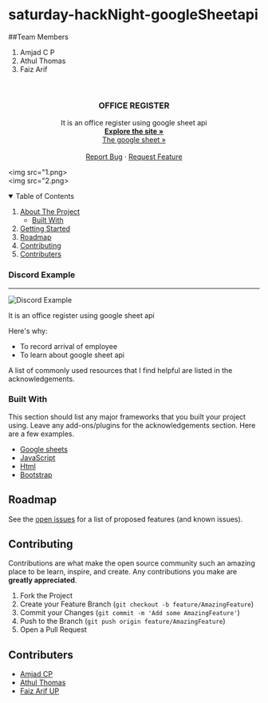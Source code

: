 # saturday-hackNight-googleSheetapi

##Team Members
1. Amjad C P
2. Athul Thomas
3. Faiz Arif






<!-- PROJECT LOGO -->
<br />
  
  <h3 align="center">OFFICE REGISTER</h3>
 <p align="center">
It is an office register using google sheet api
    <br />
    <a href="https://script.google.com/macros/s/AKfycbw5u_OC6SWIG7gZBeKY3lg1nDCI-XWMUSVxqlkRDyc2rvLjou3us2cHAcpSUIPBX7_AFA/exec"><strong>Explore the site »</strong></a> <br/>
  <a href="https://docs.google.com/spreadsheets/d/1ngqfIJUA-lK6cizY-CUW4R_NOLCXhhgGb8XtKv-HrY8/edit?usp=sharing">The google sheet »</a>
    <br />
    <br />
    <a href="https://github.com/amjadcp/saturday-hackNight-googleSheetapi/issues">Report Bug</a>
    ·
    <a href="https://github.com/amjadcp/saturday-hackNight-googleSheetapi/issues">Request Feature</a>
  </p>

<img src="1.png> <br/>
<img src="2.png> <br/>

<!-- TABLE OF CONTENTS -->
<details open="open">
  <summary>Table of Contents</summary>
  <ol>
    <li>
      <a href="#about-the-project">About The Project</a>
      <ul>
        <li><a href="#built-with">Built With</a></li>
      </ul>
    </li>
    <li>
      <a href="#getting-started">Getting Started</a>
    </li>
    <li><a href="#roadmap">Roadmap</a></li>
    <li><a href="#contributing">Contributing</a></li>
    <li><a href="#contributers">Contributers</a></li>
  </ol>
</details>



<!-- ABOUT THE PROJECT -->


### Discord Example
---
<img src="images/out_2.png" alt="Discord Example">


It is an office register using google sheet api

Here's why:
* To record arrival of employee
* To learn about google sheet api
 

A list of commonly used resources that I find helpful are listed in the acknowledgements.

### Built With

This section should list any major frameworks that you built your project using. Leave any add-ons/plugins for the acknowledgements section. Here are a few examples.
* [Google sheets](https://www.google.com/sheets/about/)
* [JavaScript](https://www.javascript.com/)
* [Html](https://www.w3schools.com/html/)
* [Bootstrap](https://getbootstrap.com/)


<!-- ROADMAP -->
## Roadmap

See the [open issues](https://github.com/amjadcp/saturday-hackNight-googleSheetapi/issues) for a list of proposed features (and known issues).



<!-- CONTRIBUTING -->
## Contributing

Contributions are what make the open source community such an amazing place to be learn, inspire, and create. Any contributions you make are **greatly appreciated**.

1. Fork the Project
2. Create your Feature Branch (`git checkout -b feature/AmazingFeature`)
3. Commit your Changes (`git commit -m 'Add some AmazingFeature'`)
4. Push to the Branch (`git push origin feature/AmazingFeature`)
5. Open a Pull Request


<!-- CONTRIBUTERS -->
## Contributers
* [Amjad CP](https://github.com/amjadcp)
* [Athul Thomas](https://github.com/athulthomasatz)
* [Faiz Arif UP](https://github.com/FaizArifUP)





